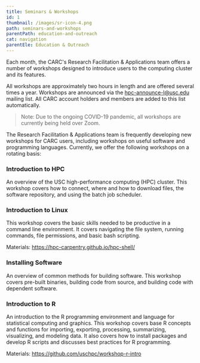 ```yaml
---
title: Seminars & Workshops
id: 1
thumbnail: /images/sr-icon-4.png
path: seminars-and-workshops
parentPath: education-and-outreach
cat: navigation
parentEle: Education & Outreach
---
```


Each month, the CARC's Research Facilitation & Applications team offers a number of workshops designed to introduce users to the computing cluster and its features.

All workshops are approximately two hours in length and are offered several times a year. Workshops are announced via the hpc-announce-l@usc.edu mailing list. All CARC account holders and members are added to this list automatically.

>Note: Due to the ongoing COVID-19 pandemic, all workshops are currently being held over Zoom.

The Research Facilitation & Applications team is frequently developing new workshops for CARC users, including workshops on useful software and programming languages. Currently, we offer the following workshops on a rotating basis:

### **Introduction to HPC**

An overview of the USC high-performance computing (HPC) cluster. This workshop covers how to connect, where and how to download files, the software repository, and using the batch job scheduler.

### **Introduction to Linux**

This workshop covers the basic skills needed to be productive in a command line environment. It covers navigating the file system, running commands, file permissions, and basic bash scripting.

Materials: https://hpc-carpentry.github.io/hpc-shell/

### **Installing Software**

An overview of common methods for building software. This workshop covers pre-built binaries, building code from source, and building code with dependent software.

### **Introduction to R**

An introduction to the R programming environment and language for statistical computing and graphics. This workshop covers base R concepts and functions for importing, exporting, processing, summarizing, visualizing, and modeling data. It also covers how to install packages and develop R scripts and discusses best practices for R programming.

Materials: https://github.com/uschpc/workshop-r-intro
